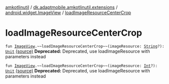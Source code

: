 [amkotlinutil](../../index.md) / [dk.adaptmobile.amkotlinutil.extensions](../index.md) / [android.widget.ImageView](index.md) / [loadImageResourceCenterCrop](./load-image-resource-center-crop.md)

# loadImageResourceCenterCrop

`fun `[`ImageView`](https://developer.android.com/reference/android/widget/ImageView.html)`.~~loadImageResourceCenterCrop~~(imageResource: `[`String`](https://kotlinlang.org/api/latest/jvm/stdlib/kotlin/-string/index.html)`?): `[`Unit`](https://kotlinlang.org/api/latest/jvm/stdlib/kotlin/-unit/index.html) [(source)](https://github.com/adaptmobile-organization/amkotlinutil/tree/master/amkotlinutil/amkotlinutil/src/main/java/dk/adaptmobile/amkotlinutil/extensions/ImageViewExtensions.kt#L76)
**Deprecated:** Deprecated, use loadImageResource with parameters instead


`fun `[`ImageView`](https://developer.android.com/reference/android/widget/ImageView.html)`.~~loadImageResourceCenterCrop~~(imageResource: `[`Int`](https://kotlinlang.org/api/latest/jvm/stdlib/kotlin/-int/index.html)`?): `[`Unit`](https://kotlinlang.org/api/latest/jvm/stdlib/kotlin/-unit/index.html) [(source)](https://github.com/adaptmobile-organization/amkotlinutil/tree/master/amkotlinutil/amkotlinutil/src/main/java/dk/adaptmobile/amkotlinutil/extensions/ImageViewExtensions.kt#L82)
**Deprecated:** Deprecated, use loadImageResource with parameters instead

